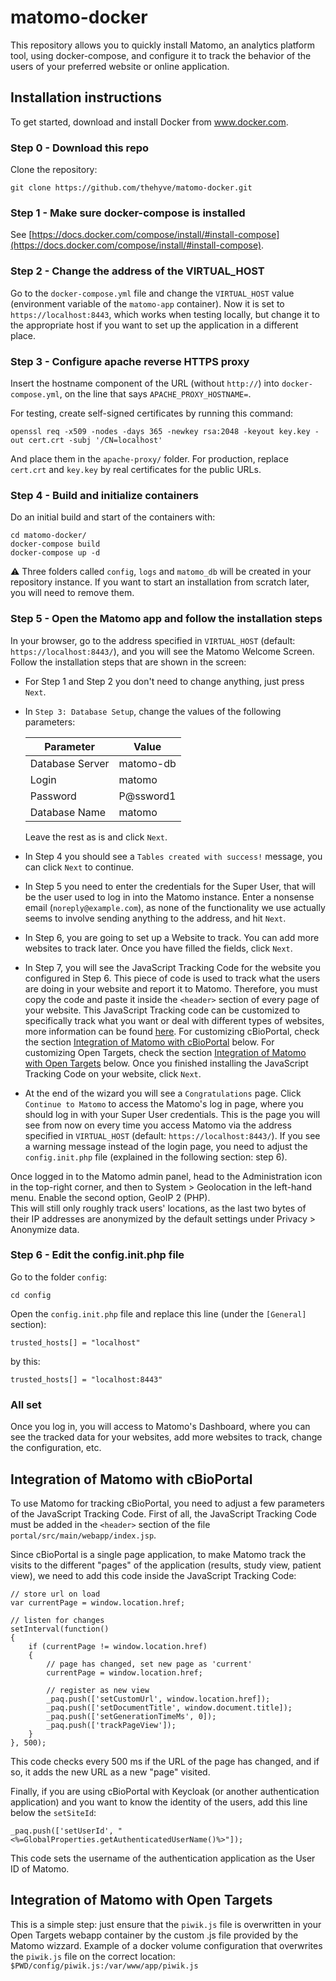 # matomo-docker

This repository allows you to quickly install Matomo, an analytics platform tool, using docker-compose, and configure it to track the behavior of the users of your preferred website or online application.

## Installation instructions

To get started, download and install Docker from www.docker.com.

### Step 0 - Download this repo

Clone the repository:
```
git clone https://github.com/thehyve/matomo-docker.git
```

### Step 1 - Make sure docker-compose is installed

See [https://docs.docker.com/compose/install/#install-compose](https://docs.docker.com/compose/install/#install-compose).

### Step 2 - Change the address of the VIRTUAL_HOST

Go to the `docker-compose.yml` file and change the `VIRTUAL_HOST` value (environment variable of the `matomo-app` container). Now it is set to `https://localhost:8443`, which works when testing locally, but change it to the appropriate host if you want to set up the application in a different place.

### Step 3 - Configure apache reverse HTTPS proxy

Insert the hostname component of the URL (without `http://`) into `docker-compose.yml`, on the line that says `APACHE_PROXY_HOSTNAME=`.

For testing, create self-signed certificates by running this command:
```
openssl req -x509 -nodes -days 365 -newkey rsa:2048 -keyout key.key -out cert.crt -subj '/CN=localhost'
```

And place them in the `apache-proxy/` folder.
For production, replace `cert.crt` and `key.key` by real certificates for the public URLs.

### Step 4 - Build and initialize containers

Do an initial build and start of the containers with:
```
cd matomo-docker/
docker-compose build
docker-compose up -d
```

:warning: Three folders called `config`, `logs` and `matomo_db` will be created in your repository instance. If you want to start an installation from scratch later, you will need to remove them.

### Step 5 - Open the Matomo app and follow the installation steps

In your browser, go to the address specified in `VIRTUAL_HOST` (default: `https://localhost:8443/`), and you will see the Matomo Welcome Screen. Follow the installation steps that are shown in the screen:
- For Step 1 and Step 2 you don't need to change anything, just press `Next`.
- In `Step 3: Database Setup`, change the values of the following parameters:

    | Parameter | Value |
    | ----- | ----- |
    | Database Server | matomo-db |
    | Login | matomo |
    | Password | P@ssword1 |
    | Database Name | matomo |
    
  Leave the rest as is and click `Next`.
- In Step 4 you should see a `Tables created with success!` message, you can click `Next` to continue.
- In Step 5 you need to enter the credentials for the Super User,
  that will be the user used to log in into the Matomo instance.
  Enter a nonsense email (`noreply@example.com`),
  as none of the functionality we use actually seems to involve
  sending anything to the address,
  and hit `Next`.
- In Step 6, you are going to set up a Website to track. You can add more websites to track later. Once you have filled the fields, click `Next`.
- In Step 7, you will see the JavaScript Tracking Code for the website you configured in Step 6. This piece of code is used to track what the users are doing in your website and report it to Matomo. Therefore, you must copy the code and paste it inside the `<header>` section of every page of your website. This JavaScript Tracking code can be customized to specifically track what you want or deal with different types of websites, more information can be found [here](https://developer.matomo.org/guides/tracking-javascript-guide). For customizing cBioPortal, check the section [Integration of Matomo with cBioPortal](#integration-of-matomo-with-cbioportal) below. For customizing Open Targets, check the section [Integration of Matomo with Open Targets](#integration-of-matomo-with-open-targets) below. Once you finished installing the JavaScript Tracking Code on your website, click `Next`.
- At the end of the wizard you will see a `Congratulations` page. Click `Continue to Matomo` to access the Matomo's log in page, where you should log in with your Super User credentials. This is the page you will see from now on every time you access Matomo via the address specified in `VIRTUAL_HOST` (default: `https://localhost:8443/`). If you see a warning message instead of the login page, you need to adjust the `config.init.php` file (explained in the following section: step 6).

Once logged in to the Matomo admin panel,
head to the Administration icon in the top-right corner,
and then to System > Geolocation in the left-hand menu.
Enable the second option, GeoIP 2 (PHP).  
This will still only roughly track users' locations,
as the last two bytes of their IP addresses are anonymized
by the default settings under Privacy > Anonymize data.

### Step 6 - Edit the config.init.php file
Go to the folder `config`:
```
cd config
```

Open the `config.init.php` file and replace this line (under the `[General]` section):
```
trusted_hosts[] = "localhost"
```

by this:
```
trusted_hosts[] = "localhost:8443"
```

### All set
Once you log in, you will access to Matomo's Dashboard, where you can see the tracked data for your websites, add more websites to track, change the configuration, etc.

## Integration of Matomo with cBioPortal

To use Matomo for tracking cBioPortal, you need to adjust a few parameters of the JavaScript Tracking Code. First of all, the JavaScript Tracking Code must be added in the `<header>` section of the file `portal/src/main/webapp/index.jsp`.

Since cBioPortal is a single page application, to make Matomo track the visits to the different "pages" of the application (results, study view, patient view), we need to add this code inside the JavaScript Tracking Code:

```
// store url on load
var currentPage = window.location.href;

// listen for changes
setInterval(function()
{
    if (currentPage != window.location.href)
    {
        // page has changed, set new page as 'current'
        currentPage = window.location.href;

        // register as new view
        _paq.push(['setCustomUrl', window.location.href]);
        _paq.push(['setDocumentTitle', window.document.title]);
        _paq.push(['setGenerationTimeMs', 0]);
        _paq.push(['trackPageView']);
    }
}, 500);
```

This code checks every 500 ms if the URL of the page has changed, and if so, it adds the new URL as a new "page" visited.

Finally, if you are using cBioPortal with Keycloak (or another authentication application) and you want to know the identity of the users, add this line below the `setSiteId`:

```
_paq.push(['setUserId', "<%=GlobalProperties.getAuthenticatedUserName()%>"]);
```

This code sets the username of the authentication application as the User ID of Matomo.


## Integration of Matomo with Open Targets

This is a simple step: just ensure that the `piwik.js` file is overwritten in your Open Targets webapp
container by the custom .js file provided by the Matomo wizzard. Example of a docker volume configuration
that overwrites the `piwik.js` file on the correct location: `$PWD/config/piwik.js:/var/www/app/piwik.js`

